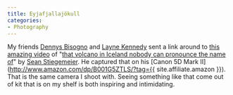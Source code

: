```yaml
---
title: Eyjafjallajökull
categories:
- Photography
---
```


My friends [Dennys Bisogno](http://www.dennysphoto.com/) and [Layne Kennedy](http://laynekennedy.blogspot.com/) sent a link around to [this amazing video](http://vimeo.com/11673745) of "[that volcano in Iceland nobody can pronounce the name of](http://en.wikipedia.org/wiki/Eyjafjallajökull)" by [Sean Stiegemeier](http://www.seanstiegemeier.com/).
He captured that on his [Canon 5D Mark II](http://www.amazon.com/dp/B001G5ZTLS/?tag={{ site.affiliate.amazon }}). That is the same camera I shoot with. Seeing something like that come out of kit that is on my shelf is both inspiring and intimidating.
